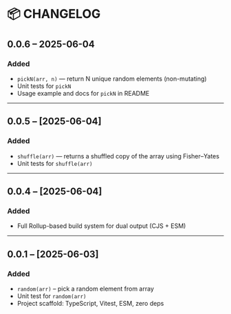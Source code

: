 # 📦 CHANGELOG

## 0.0.6 – 2025-06-04
### Added
- `pickN(arr, n)` — return N unique random elements (non-mutating)
- Unit tests for `pickN`
- Usage example and docs for `pickN` in README

---

## 0.0.5 – [2025-06-04]
### Added
- `shuffle(arr)` — returns a shuffled copy of the array using Fisher–Yates
- Unit tests for `shuffle(arr)`

---

## 0.0.4 – [2025-06-04]
### Added
- Full Rollup-based build system for dual output (CJS + ESM)

---

## 0.0.1 – [2025-06-03]
### Added
- `random(arr)` – pick a random element from array
- Unit test for `random(arr)`
- Project scaffold: TypeScript, Vitest, ESM, zero deps